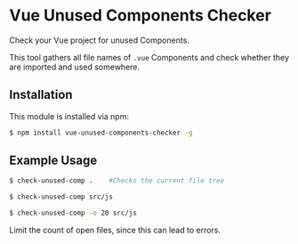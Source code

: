 # Vue Unused Components Checker

Check your Vue project for unused Components.

This tool gathers all file names of `.vue` Components and check whether they are imported and used somewhere.

## Installation

This module is installed via npm:

``` bash
$ npm install vue-unused-components-checker -g
```

## Example Usage

``` bash
$ check-unused-comp .    #Checks the current file tree
```

``` bash
$ check-unused-comp src/js 
```

``` bash
$ check-unused-comp -o 20 src/js 
```

Limit the count of open files, since this can lead to errors.
